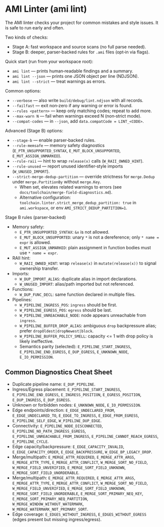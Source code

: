 # AMI Linter (ami lint)

The AMI linter checks your project for common mistakes and style issues. It is safe to run early and often.

Two kinds of checks:
- Stage A: fast workspace and source scans (no full parse needed).
- Stage B: deeper, parser‑backed rules for `.ami` files (opt‑in via flags).

Quick start (run from your workspace root):
- `ami lint` — prints human‑readable findings and a summary.
- `ami lint --json` — prints one JSON object per line (NDJSON).
- `ami lint --strict` — treat warnings as errors.

Common options:
- `--verbose` — also write `build/debug/lint.ndjson` with all records.
- `--failfast` — exit non‑zero if any warning or error is found.
- `--rules <pattern>` — keep only matching codes; repeat to add more.
- `--max-warn N` — fail when warnings exceed N (non‑strict mode).
- `--compat-codes` — in `--json`, add `data.compatCode = LINT_<CODE>`.

Advanced (Stage B) options:
- `--stage-b` — enable parser‑backed rules.
- `--rule-memsafe` — memory safety diagnostics (`E_PTR_UNSUPPORTED_SYNTAX`, `E_MUT_BLOCK_UNSUPPORTED`,
`E_MUT_ASSIGN_UNMARKED`).
- `--rule-raii` — hint to wrap `release(x)` calls (`W_RAII_OWNED_HINT`).
- `--rule-unused` — report unused identifier‑style imports (`W_UNUSED_IMPORT`).
 - `--strict-merge-dedup-partition` — override strictness for `merge.Dedup` under `merge.PartitionBy` without `merge.Key`.
   - When set, elevates related warnings to errors (see `docs/toolchain/merge-field-diagnostics.md`).
   - Alternative configuration: `toolchain.linter.strict_merge_dedup_partition: true` in `ami.workspace`, or env `AMI_STRICT_DEDUP_PARTITION=1`.

Stage B rules (parser‑backed)

- Memory safety:
  - `E_PTR_UNSUPPORTED_SYNTAX`: `&x` is not allowed.
  - `E_MUT_BLOCK_UNSUPPORTED`: unary `*` is not a dereference; only `* name = expr` is allowed.
  - `E_MUT_ASSIGN_UNMARKED`: plain assignment in function bodies must use `* name = expr`.
- RAII hint:
  - `W_RAII_OWNED_HINT`: wrap `release(x)` in `mutate(release(x))` to signal ownership transfer.
- Imports:
  - `W_DUP_IMPORT_ALIAS`: duplicate alias in import declarations.
  - `W_UNUSED_IMPORT`: alias/path imported but not referenced.
- Functions:
  - `W_DUP_FUNC_DECL`: same function declared in multiple files.
- Pipelines:
  - `W_PIPELINE_INGRESS_POS`: `ingress` should be first.
  - `W_PIPELINE_EGRESS_POS`: `egress` should be last.
  - `W_PIPELINE_UNREACHABLE_NODE`: node appears unreachable from `ingress`.
  - `W_PIPELINE_BUFFER_DROP_ALIAS`: ambiguous `drop` backpressure alias; prefer `dropOldest|dropNewest|block`.
  - `W_PIPELINE_BUFFER_POLICY_SMELL`: capacity <= 1 with drop policy is likely ineffective.
  - Semantics parity (selected): `E_PIPELINE_START_INGRESS`, `E_PIPELINE_END_EGRESS`, `E_DUP_EGRESS`, `E_UNKNOWN_NODE`,
    `E_IO_PERMISSION`.

## Common Diagnostics Cheat Sheet

- Duplicate pipeline name: `E_DUP_PIPELINE`.
- Ingress/Egress placement: `E_PIPELINE_START_INGRESS`, `E_PIPELINE_END_EGRESS`, `E_INGRESS_POSITION`, `E_EGRESS_POSITION`, `E_DUP_INGRESS`, `E_DUP_EGRESS`.
- Unknown or forbidden nodes: `E_UNKNOWN_NODE`, `E_IO_PERMISSION`.
- Edge endpoints/direction: `E_EDGE_UNDECLARED_FROM`, `E_EDGE_UNDECLARED_TO`, `E_EDGE_TO_INGRESS`, `E_EDGE_FROM_EGRESS`, `E_PIPELINE_SELF_EDGE`, `W_PIPELINE_DUP_EDGE`.
- Connectivity: `E_PIPELINE_NODE_DISCONNECTED`, `E_PIPELINE_NO_PATH_INGRESS_EGRESS`, `E_PIPELINE_UNREACHABLE_FROM_INGRESS`, `E_PIPELINE_CANNOT_REACH_EGRESS`, `E_PIPELINE_CYCLE`.
- Edge capacity/backpressure: `E_EDGE_CAPACITY_INVALID`, `E_EDGE_CAPACITY_ORDER`, `E_EDGE_BACKPRESSURE`, `W_EDGE_BP_LEGACY_DROP`.
- Merge/multipath: `E_MERGE_ATTR_REQUIRED`, `E_MERGE_ATTR_ARGS`, `E_MERGE_ATTR_TYPE`, `E_MERGE_ATTR_CONFLICT`, `W_MERGE_SORT_NO_FIELD`, `W_MERGE_FIELD_UNVERIFIED`, `E_MERGE_SORT_FIELD_UNKNOWN`, `E_MERGE_SORT_FIELD_UNORDERABLE`.
 - Merge/multipath: `E_MERGE_ATTR_REQUIRED`, `E_MERGE_ATTR_ARGS`, `E_MERGE_ATTR_TYPE`, `E_MERGE_ATTR_CONFLICT`, `W_MERGE_SORT_NO_FIELD`, `W_MERGE_FIELD_UNVERIFIED`, `E_MERGE_SORT_FIELD_UNKNOWN`, `E_MERGE_SORT_FIELD_UNORDERABLE`, `E_MERGE_SORT_PRIMARY_NEQ_KEY`, `E_MERGE_SORT_PRIMARY_NEQ_PARTITION`, `W_MERGE_WINDOW_WITHOUT_WATERMARK`, `W_MERGE_WATERMARK_NOT_PRIMARY_SORT`.
- Edge coverage: `E_EDGES_WITHOUT_INGRESS`, `E_EDGES_WITHOUT_EGRESS` (edges present but missing ingress/egress).

